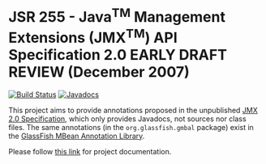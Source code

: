 JSR 255 - Java<sup>TM</sup> Management Extensions (JMX<sup>TM</sup>) API Specification 2.0 EARLY DRAFT REVIEW (December 2007)
=============================================================================================================================
[![Build Status](https://api.travis-ci.org/unix-junkie/jsr255.png?branch=master)](https://travis-ci.org/unix-junkie/jsr255)
[![Javadocs](https://javadoc.io/badge/com.github.unix-junkie/jsr255.png)](https://javadoc.io/doc/com.github.unix-junkie/jsr255)

This project aims to provide annotations proposed in the unpublished
[JMX 2.0 Specification](https://jcp.org/en/jsr/detail?id=255), which only
provides Javadocs, not sources nor class files. The same annotations (in the
`org.glassfish.gmbal` package) exist in the
[GlassFish MBean Annotation Library](https://glassfish.java.net/v3/admin/planning/V3Changes/gmbal/javadoc/?org/glassfish/gmbal/package-summary.html).

Please follow [this link](http://unix-junkie.github.io/jsr255/) for project
documentation.
